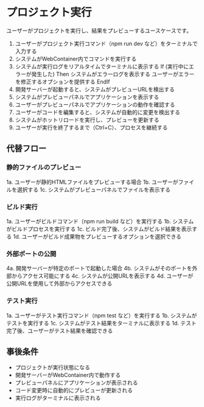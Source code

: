 # プロジェクト実行

ユーザーがプロジェクトを実行し、結果をプレビューするユースケースです。

1. ユーザーがプロジェクト実行コマンド（npm run dev など）をターミナルで入力する
2. システムがWebContainer内でコマンドを実行する
3. システムが実行ログをリアルタイムでターミナルに表示する
    If (実行中にエラーが発生した) Then
      システムがエラーログを表示する
      ユーザーがエラーを修正するオプションを提供する
    EndIf
4. 開発サーバーが起動すると、システムがプレビューURLを検出する
5. システムがプレビューパネルでアプリケーションを表示する
6. ユーザーがプレビューパネルでアプリケーションの動作を確認する
7. ユーザーがコードを編集すると、システムが自動的に変更を検出する
8. システムがホットリロードを実行し、プレビューを更新する
9. ユーザーが実行を終了するまで（Ctrl+C）、プロセスを継続する

## 代替フロー

### 静的ファイルのプレビュー
1a. ユーザーが静的HTMLファイルをプレビューする場合
1b. ユーザーがファイルを選択する
1c. システムがプレビューパネルでファイルを表示する

### ビルド実行
1a. ユーザーがビルドコマンド（npm run build など）を実行する
1b. システムがビルドプロセスを実行する
1c. ビルド完了後、システムがビルド結果を表示する
1d. ユーザーがビルド成果物をプレビューするオプションを選択できる

### 外部ポートの公開
4a. 開発サーバーが特定のポートで起動した場合
4b. システムがそのポートを外部からアクセス可能にする
4c. システムが公開URLを表示する
4d. ユーザーが公開URLを使用して外部からアクセスできる

### テスト実行
1a. ユーザーがテスト実行コマンド（npm test など）を実行する
1b. システムがテストを実行する
1c. システムがテスト結果をターミナルに表示する
1d. テスト完了後、ユーザーがテスト結果を確認できる

## 事後条件
- プロジェクトが実行状態になる
- 開発サーバーがWebContainer内で動作する
- プレビューパネルにアプリケーションが表示される
- コード変更時に自動的にプレビューが更新される
- 実行ログがターミナルに表示される
